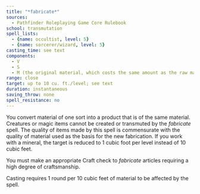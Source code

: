 ```yaml
---
title: "*fabricate*"
sources:
  - Pathfinder Roleplaying Game Core Rulebook
school: transmutation
spell_lists:
  - {name: occultist, level: 5}
  - {name: sorcerer/wizard, level: 5}
casting_time: see text
components:
  - V
  - S
  - M (the original material, which costs the same amount as the raw materials required to craft the item to be created)
range: close
target: up to 10 cu. ft./level; see text
duration: instantaneous
saving_throw: none
spell_resistance: no
---
```


You convert material of one sort into a product that is of the same material. Creatures or magic items cannot be created or transmuted by the *fabricate* spell. The quality of items made by this spell is commensurate with the quality of material used as the basis for the new fabrication. If you work with a mineral, the target is reduced to 1 cubic foot per level instead of 10 cubic feet.

You must make an appropriate Craft check to *fabricate* articles requiring a high degree of craftsmanship.

Casting requires 1 round per 10 cubic feet of material to be affected by the spell.

